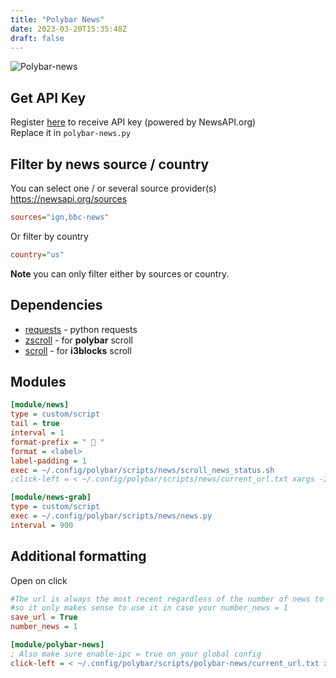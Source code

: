 ```yaml
---
title: "Polybar News"
date: 2023-03-20T15:35:48Z
draft: false
---
```


![Polybar-news](/projects/polybar-news.gif?raw=true "Polybar-news")

## Get API Key

Register [here](https://newsapi.org/) to receive API key (powered by NewsAPI.org)  
Replace it in `polybar-news.py`

## Filter by news source / country

You can select one / or several source provider(s) https://newsapi.org/sources

```ini
sources="ign,bbc-news"
```

Or filter by country

```ini
country="us"
```

**Note** you can only filter either by sources or country.

## Dependencies

- [requests](https://pypi.org/project/requests/) - python requests
- [zscroll](https://github.com/noctuid/zscroll#installation) - for **polybar** scroll
- [scroll](https://github.com/Anachron/i3blocks#scroll) - for **i3blocks** scroll

## Modules

```ini
[module/news]
type = custom/script
tail = true
interval = 1
format-prefix = "  "
format = <label>
label-padding = 1
exec = ~/.config/polybar/scripts/news/scroll_news_status.sh
;click-left = < ~/.config/polybar/scripts/news/current_url.txt xargs -I % xdg-open %

[module/news-grab]
type = custom/script
exec = ~/.config/polybar/scripts/news/news.py
interval = 900
```

## Additional formatting

Open on click

```ini
#The url is always the most recent regardless of the number of news to be shown,
#so it only makes sense to use it in case your number_news = 1
save_url = True
number_news = 1
```

```ini
[module/polybar-news]
; Also make sure enable-ipc = true on your global config
click-left = < ~/.config/polybar/scripts/polybar-news/current_url.txt xargs -I % xdg-open %
```